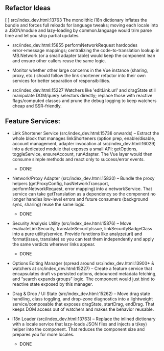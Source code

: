 ## Refactor Ideas

[ ] src/index_dev.html:13763 The monolithic i18n dictionary inflates the bundle and forces full reloads for language tweaks; moving each locale into a JSON/module and lazy-loading by common.language would trim parse time and let you ship partial updates.

- src/index_dev.html:15855 performNetworkRequest hardcodes error→message mappings; centralizing the code-to-translation lookup in MB.Network (or a small adapter table) would keep the component lean and ensure other callers reuse the same logic.
- Monitor whether other large concerns in the Vue instance (sharing, proxy, etc.) should follow the link shortener refactor into their own services for better separation of responsibilities.

- src/index_dev.html:15227 Watchers like 'editLink.url' and dragState still manipulate DOM/query selectors directly; replace those with reactive flags/computed classes and prune the debug logging to keep watchers cheap and SSR-friendly.


## Feature Services:

- Link Shortener Service (src/index_dev.html:15738 onwards) – Extract the whole block that manages linkShorteners (option prep, enable/disable, account management, adapter invocation at src/index_dev.html:16029) into a dedicated module that exposes a small API: getOptions, toggleService, ensureAccount, runAdapter. The Vue layer would then consume simple methods and react only to success/error events.

  - DONE

- Network/Proxy Adapter (src/index_dev.html:15830) – Bundle the proxy helpers (getProxyConfig, hasNetworkTransport, performNetworkRequest, error mapping) into a networkService. That service can take getTranslation as a dependency so the component no longer handles low-level errors and future consumers (background sync, sharing) reuse the same logic.

  - DONE

- Security Analysis Utility (src/index_dev.html:15876) – Move evaluateLinkSecurity, translateSecurityIssue, linkSecurityBadgeClass into a pure utility/service. Provide functions like analyze(url) and format(issue, translate) so you can test them independently and apply the same verdicts wherever links appear.

  - DONE

- Options Editing Manager (spread around src/index_dev.html:13900+ & watchers at src/index_dev.html:15227) – Create a feature service that encapsulates draft vs persisted options, debounced metadata fetching, and “search expands groups” logic. The component would just bind to reactive state exposed by this manager.

- Drag & Drop / UI State (src/index_dev.html:15262) – Move drag state handling, class toggling, and drop-zone diagnostics into a lightweight service/composable that exposes dragState, startDrag, endDrag. That keeps DOM access out of watchers and makes the behavior reusable.

- i18n Loader (src/index_dev.html:13763) – Replace the inlined dictionary with a locale service that lazy-loads JSON files and injects a t(key) helper into the component. That reduces the component size and prepares you for more locales.

  - DONE
